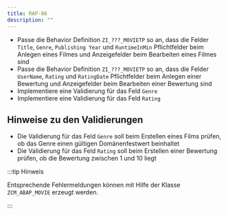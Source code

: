 ```yaml
---
title: RAP-06
description: ""
---
```


- Passe die Behavior Definition `ZI_???_MOVIETP` so an, dass die Felder `Title`, `Genre`, `Publishing Year` und `RuntimeInMin` Pflichtfelder beim Anlegen eines Filmes und Anzeigefelder beim Bearbeiten eines Filmes sind
- Passe die Behavior Definition `ZI_???_MOVIETP` so an, dass die Felder `UserName`, `Rating` und `RatingDate` Pflichtfelder beim Anlegen einer Bewertung und Anzeigefelder beim Bearbeiten einer Bewertung sind
- Implementiere eine Validierung für das Feld `Genre`
- Implementiere eine Validierung für das Feld `Rating`

## Hinweise zu den Validierungen

- Die Validierung für das Feld `Genre` soll beim Erstellen eines Films prüfen, ob das Genre einen gültigen Domänenfestwert beinhaltet
- Die Validierung für das Feld `Rating` soll beim Erstellen einer Bewertung prüfen, ob die Bewertung zwischen 1 und 10 liegt

:::tip Hinweis

Entsprechende Fehlermeldungen können mit Hilfe der Klasse `ZCM_ABAP_MOVIE` erzeugt werden.

:::
